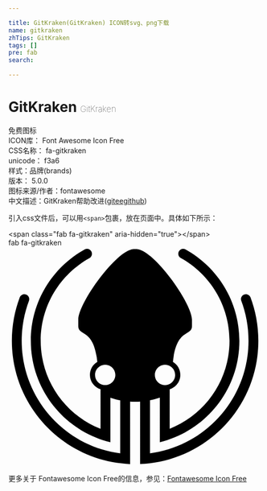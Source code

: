 ```yaml
---

title: GitKraken(GitKraken) ICON转svg、png下载
name: gitkraken
zhTips: GitKraken
tags: []
pre: fab
search: 

---
```


# GitKraken  <small style="font-size: 60%;font-weight: 100">GitKraken</small>


<div class="detail-page">
<p>
<span><span class="badge-success badge">免费图标</span> </span>
<br/>
<span>
ICON库：
<span class="badge-secondary badge">Font Awesome Icon Free</span> 
</span>
<br/>
<span>
CSS名称：
<span class="badge-secondary badge">fa-gitkraken</span> 
</span>
<br/>
<span>
unicode：
<span class="badge-secondary badge">f3a6</span> 
<copy-btn content='f3a6' btn-title=""></copy-btn>
<copy-btn :content='String.fromCodePoint(parseInt("f3a6", 16))' btn-title="复制U"></copy-btn>
</span><br/><span>样式：<span class="badge-light badge">品牌(brands)</span></span>
<br/>
<span>
版本：
<span class="badge-secondary badge">5.0.0</span> 
</span>
<br/>
<span>图标来源/作者：<span class="badge-light badge">fontawesome</span></span> 
<br/>
<span class="zh-detail">中文描述：<span class="badge-primary badge">GitKraken</span><span class="help-link"><span>帮助改进</span>(<a href="https://gitee.com/liuwave/icon-helper/edit/master/json/fontawesome/brands/gitkraken.json" target="_blank" rel="noopener noreferrer">gitee</a><a href="https://github.com/liuwave/icon-helper/edit/master/json/fontawesome/brands/gitkraken.json" target="_blank" rel="noopener noreferrer">github</a></span>)</span><br/>
</p>
</div>
<div class="alert alert-dark">
  <i class="fab fa-gitkraken fa-xs"></i>
  <i class="fab fa-gitkraken fa-sm"></i>
  <i class="fab fa-gitkraken fa-lg"></i>
  <i class="fab fa-gitkraken fa-2x"></i>
  <i class="fab fa-gitkraken fa-3x"></i>
  <i class="fab fa-gitkraken fa-5x"></i>
  <i class="fab fa-gitkraken fa-7x"></i>
</div>
<div>
  <p>引入css文件后，可以用<code>&lt;span&gt;</code>包裹，放在页面中。具体如下所示：    
  </p>
  <div class="alert alert-primary" style="font-size: 14px">
    &lt;span class="fab fa-gitkraken" aria-hidden="true"&gt;&lt;/span&gt;
    <copy-btn content='<span class="fab fa-gitkraken" aria-hidden="true"></span>'></copy-btn>
  </div>
  <div class="alert alert-secondary">
    <i class="fab fa-gitkraken"
    style="font-size: 24px"
    aria-hidden="true"></i> fab fa-gitkraken
    <copy-btn content="fab fa-gitkraken" btn-title="复制图标名称"></copy-btn>
  </div>
</div>
<div id="svg" class="svg-wrap">
<svg xmlns="http://www.w3.org/2000/svg" viewBox="0 0 592 512"><path d="M565.7 118.1c-2.3-6.1-9.3-9.2-15.3-6.6-5.7 2.4-8.5 8.9-6.3 14.6 10.9 29 16.9 60.5 16.9 93.3 0 134.6-100.3 245.7-230.2 262.7V358.4c7.9-1.5 15.5-3.6 23-6.2v104c106.7-25.9 185.9-122.1 185.9-236.8 0-91.8-50.8-171.8-125.8-213.3-5.7-3.2-13-.9-15.9 5-2.7 5.5-.6 12.2 4.7 15.1 67.9 37.6 113.9 110 113.9 193.2 0 93.3-57.9 173.1-139.8 205.4v-92.2c14.2-4.5 24.9-17.7 24.9-33.5 0-13.1-6.8-24.4-17.3-30.5 8.3-79.5 44.5-58.6 44.5-83.9V170c0-38-87.9-161.8-129-164.7-2.5-.2-5-.2-7.6 0C251.1 8.3 163.2 132 163.2 170v14.8c0 25.3 36.3 4.3 44.5 83.9-10.6 6.1-17.3 17.4-17.3 30.5 0 15.8 10.6 29 24.8 33.5v92.2c-81.9-32.2-139.8-112-139.8-205.4 0-83.1 46-155.5 113.9-193.2 5.4-3 7.4-9.6 4.7-15.1-2.9-5.9-10.1-8.2-15.9-5-75 41.5-125.8 121.5-125.8 213.3 0 114.7 79.2 210.8 185.9 236.8v-104c7.6 2.5 15.1 4.6 23 6.2v123.7C131.4 465.2 31 354.1 31 219.5c0-32.8 6-64.3 16.9-93.3 2.2-5.8-.6-12.2-6.3-14.6-6-2.6-13 .4-15.3 6.6C14.5 149.7 8 183.8 8 219.5c0 155.1 122.6 281.6 276.3 287.8V361.4c6.8.4 15 .5 23.4 0v145.8C461.4 501.1 584 374.6 584 219.5c0-35.7-6.5-69.8-18.3-101.4zM365.9 275.5c13 0 23.7 10.5 23.7 23.7 0 13.1-10.6 23.7-23.7 23.7-13 0-23.7-10.5-23.7-23.7 0-13.1 10.6-23.7 23.7-23.7zm-139.8 47.3c-13.2 0-23.7-10.7-23.7-23.7s10.5-23.7 23.7-23.7c13.1 0 23.7 10.6 23.7 23.7 0 13-10.5 23.7-23.7 23.7z"/></svg>
</div>
<detail full-name='fa-gitkraken'></detail>
    
<div><p>更多关于  Fontawesome Icon Free的信息，参见：<a target="_blank" href="https://iconhelper.cn/fontawesome.html">Fontawesome Icon Free</a>
</p></div>
